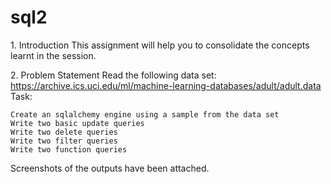 # sql2

1.​ Introduction This assignment will help you to consolidate the concepts learnt in the session.

2.​ Problem Statement Read the following data set: https://archive.ics.uci.edu/ml/machine-learning-databases/adult/adult.data Task:

    Create an sqlalchemy engine using a sample from the data set
    Write two basic update queries
    Write two delete queries
    Write two filter queries
    Write two function queries

Screenshots of the outputs have been attached.

